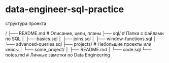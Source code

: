 # data-engineer-sql-practice

структура проекта

/
├── README.md         # Описание, цели, планы
├── sql/              # Папка с файлами по SQL
│   ├── basics.sql
│   ├── joins.sql
│   ├── window-functions.sql
│   └── advanced-queries.sql
├── projects/         # Небольшие проекты или кейсы
│   └── some_project/
│       ├── README.md
│       └── code.sql
└── notes.md          # Личные заметки по Data Engineering
